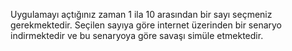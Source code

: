 Uygulamayı açtığınız zaman 1 ila 10 arasından bir sayı seçmeniz gerekmektedir. Seçilen sayıya göre internet üzerinden bir senaryo indirmektedir ve bu senaryoya göre savaşı simüle etmektedir.
